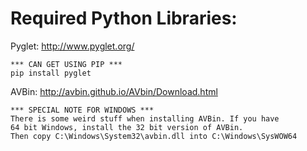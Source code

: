 Required Python Libraries:
==========================
Pyglet: http://www.pyglet.org/
	
	*** CAN GET USING PIP ***
	pip install pyglet

AVBin: http://avbin.github.io/AVbin/Download.html

	*** SPECIAL NOTE FOR WINDOWS ***
	There is some weird stuff when installing AVBin. If you have
	64 bit Windows, install the 32 bit version of AVBin.
	Then copy C:\Windows\System32\avbin.dll into C:\Windows\SysWOW64